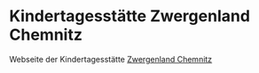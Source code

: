 # Kindertagesstätte Zwergenland Chemnitz
Webseite der Kindertagesstätte [Zwergenland Chemnitz](https://zwergenland-chemnitz.de)
